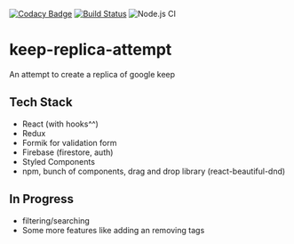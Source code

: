 [![Codacy Badge](https://api.codacy.com/project/badge/Grade/14d9d239c80243f18051bab239fd3cb6)](https://www.codacy.com/manual/naivedeveloper95/keep-replica-attempt?utm_source=github.com&amp;utm_medium=referral&amp;utm_content=naivedeveloper95/keep-replica-attempt&amp;utm_campaign=Badge_Grade) 
[![Build Status](https://travis-ci.org/naivedeveloper95/keep-replica-attempt.png?branch=master)](https://travis-ci.org/naivedeveloper95/keep-replica-attempt)
![Node.js CI](https://github.com/naivedeveloper95/keep-replica-attempt/workflows/Node.js%20CI/badge.svg)

# keep-replica-attempt
An attempt to create a replica of google keep


## Tech Stack

- React (with hooks^^)
- Redux
- Formik for validation form
- Firebase (firestore, auth)
- Styled Components
- npm, bunch of components, drag and drop library (react-beautiful-dnd)

## In Progress

- filtering/searching
- Some more features like adding an removing tags
